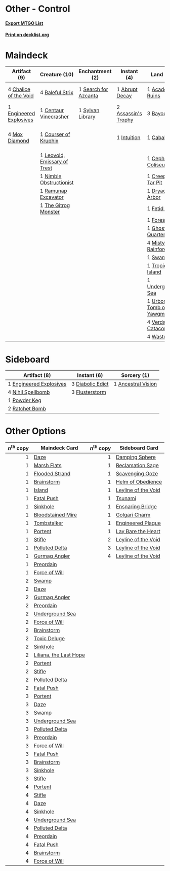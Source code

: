 # Other - Control

#### [Export MTGO List](../collection/Other%20-%20Control/Other%20-%20Control.txt)
#### [Print on decklist.org](http://decklist.org/?deckmain=1%09Abrupt%20Decay%0A1%09Academy%20Ruins%0A2%09Assassin's%20Trophy%0A4%09Baleful%20Strix%0A3%09Bayou%0A1%09Cabal%20Pit%0A1%09Centaur%20Vinecrasher%0A1%09Cephalid%20Coliseum%0A4%09Chalice%20of%20the%20Void%0A1%09Courser%20of%20Kruphix%0A1%09Creeping%20Tar%20Pit%0A1%09Dryad%20Arbor%0A1%09Engineered%20Explosives%0A1%09Fetid%20Pools%0A1%09Forest%0A1%09Ghost%20Quarter%0A1%09Green%20Sun's%20Zenith%0A2%09Hymn%20to%20Tourach%0A1%09Intuition%0A1%09Jace,%20the%20Mind%20Sculptor%0A1%09Leovold,%20Emissary%20of%20Trest%0A1%09Life%20from%20the%20Loam%0A1%09Liliana%20of%20the%20Veil%0A1%09Liliana,%20the%20Last%20Hope%0A4%09Misty%20Rainforest%0A4%09Mox%20Diamond%0A1%09Nimble%20Obstructionist%0A1%09Ramunap%20Excavator%0A1%09Search%20for%20Azcanta%0A1%09Swamp%0A1%09Sylvan%20Library%0A1%09The%20Gitrog%20Monster%0A1%09Toxic%20Deluge%0A1%09Tropical%20Island%0A1%09Underground%20Sea%0A1%09Urborg,%20Tomb%20of%20Yawgmoth%0A4%09Verdant%20Catacombs%0A4%09Wasteland&deckside=1%09Ancestral%20Vision%0A3%09Diabolic%20Edict%0A1%09Engineered%20Explosives%0A3%09Flusterstorm%0A4%09Nihil%20Spellbomb%0A1%09Powder%20Keg%0A2%09Ratchet%20Bomb)
# Maindeck

|                                           Artifact (9)                                           |                                             Creature (10)                                             |                                        Enchantment (2)                                        |                                         Instant (4)                                          |                                              Land (27)                                              |                                          Planeswalker (3)                                          |                                          Sorcery (5)                                          |
|--------------------------------------------------------------------------------------------------|-------------------------------------------------------------------------------------------------------|-----------------------------------------------------------------------------------------------|----------------------------------------------------------------------------------------------|-----------------------------------------------------------------------------------------------------|----------------------------------------------------------------------------------------------------|-----------------------------------------------------------------------------------------------|
|4 [Chalice of the Void](http://gatherer.wizards.com/Pages/Card/Details.aspx?multiverseid=370411)  |4 [Baleful Strix](http://gatherer.wizards.com/Pages/Card/Details.aspx?multiverseid=423507)             |1 [Search for Azcanta](http://gatherer.wizards.com/Pages/Card/Details.aspx?multiverseid=435226)|1 [Abrupt Decay](http://gatherer.wizards.com/Pages/Card/Details.aspx?multiverseid=425971)     |1 [Academy Ruins](http://gatherer.wizards.com/Pages/Card/Details.aspx?multiverseid=370424)           |1 [Jace, the Mind Sculptor](http://gatherer.wizards.com/Pages/Card/Details.aspx?multiverseid=382979)|1 [Green Sun's Zenith](http://gatherer.wizards.com/Pages/Card/Details.aspx?multiverseid=413711)|
|1 [Engineered Explosives](http://gatherer.wizards.com/Pages/Card/Details.aspx?multiverseid=370549)|1 [Centaur Vinecrasher](http://gatherer.wizards.com/Pages/Card/Details.aspx?multiverseid=430314)       |1 [Sylvan Library](http://gatherer.wizards.com/Pages/Card/Details.aspx?multiverseid=383120)    |2 [Assassin's Trophy](http://gatherer.wizards.com/Pages/Card/Details.aspx?multiverseid=452902)|3 [Bayou](http://gatherer.wizards.com/Pages/Card/Details.aspx?multiverseid=382860)                   |1 [Liliana of the Veil](http://gatherer.wizards.com/Pages/Card/Details.aspx?multiverseid=425901)    |2 [Hymn to Tourach](http://gatherer.wizards.com/Pages/Card/Details.aspx?multiverseid=382976)   |
|4 [Mox Diamond](http://gatherer.wizards.com/Pages/Card/Details.aspx?multiverseid=212634)          |1 [Courser of Kruphix](http://gatherer.wizards.com/Pages/Card/Details.aspx?multiverseid=442153)        |                                                                                               |1 [Intuition](http://gatherer.wizards.com/Pages/Card/Details.aspx?multiverseid=397633)        |1 [Cabal Pit](http://gatherer.wizards.com/Pages/Card/Details.aspx?multiverseid=29904)                |1 [Liliana, the Last Hope](http://gatherer.wizards.com/Pages/Card/Details.aspx?multiverseid=414388) |1 [Life from the Loam](http://gatherer.wizards.com/Pages/Card/Details.aspx?multiverseid=370398)|
|                                                                                                  |1 [Leovold, Emissary of Trest](http://gatherer.wizards.com/Pages/Card/Details.aspx?multiverseid=416834)|                                                                                               |                                                                                              |1 [Cephalid Coliseum](http://gatherer.wizards.com/Pages/Card/Details.aspx?multiverseid=288995)       |                                                                                                    |1 [Toxic Deluge](http://gatherer.wizards.com/Pages/Card/Details.aspx?multiverseid=413650)      |
|                                                                                                  |1 [Nimble Obstructionist](http://gatherer.wizards.com/Pages/Card/Details.aspx?multiverseid=430729)     |                                                                                               |                                                                                              |1 [Creeping Tar Pit](http://gatherer.wizards.com/Pages/Card/Details.aspx?multiverseid=177520)        |                                                                                                    |                                                                                               |
|                                                                                                  |1 [Ramunap Excavator](http://gatherer.wizards.com/Pages/Card/Details.aspx?multiverseid=430818)         |                                                                                               |                                                                                              |1 [Dryad Arbor](http://gatherer.wizards.com/Pages/Card/Details.aspx?multiverseid=282542)             |                                                                                                    |                                                                                               |
|                                                                                                  |1 [The Gitrog Monster](http://gatherer.wizards.com/Pages/Card/Details.aspx?multiverseid=410010)        |                                                                                               |                                                                                              |1 [Fetid Pools](http://gatherer.wizards.com/Pages/Card/Details.aspx?multiverseid=426945)             |                                                                                                    |                                                                                               |
|                                                                                                  |                                                                                                       |                                                                                               |                                                                                              |1 [Forest](http://gatherer.wizards.com/Pages/Card/Details.aspx?multiverseid=439605)                  |                                                                                                    |                                                                                               |
|                                                                                                  |                                                                                                       |                                                                                               |                                                                                              |1 [Ghost Quarter](http://gatherer.wizards.com/Pages/Card/Details.aspx?multiverseid=430470)           |                                                                                                    |                                                                                               |
|                                                                                                  |                                                                                                       |                                                                                               |                                                                                              |4 [Misty Rainforest](http://gatherer.wizards.com/Pages/Card/Details.aspx?multiverseid=426065)        |                                                                                                    |                                                                                               |
|                                                                                                  |                                                                                                       |                                                                                               |                                                                                              |1 [Swamp](http://gatherer.wizards.com/Pages/Card/Details.aspx?multiverseid=439603)                   |                                                                                                    |                                                                                               |
|                                                                                                  |                                                                                                       |                                                                                               |                                                                                              |1 [Tropical Island](http://gatherer.wizards.com/Pages/Card/Details.aspx?multiverseid=383138)         |                                                                                                    |                                                                                               |
|                                                                                                  |                                                                                                       |                                                                                               |                                                                                              |1 [Underground Sea](http://gatherer.wizards.com/Pages/Card/Details.aspx?multiverseid=383142)         |                                                                                                    |                                                                                               |
|                                                                                                  |                                                                                                       |                                                                                               |                                                                                              |1 [Urborg, Tomb of Yawgmoth](http://gatherer.wizards.com/Pages/Card/Details.aspx?multiverseid=287330)|                                                                                                    |                                                                                               |
|                                                                                                  |                                                                                                       |                                                                                               |                                                                                              |4 [Verdant Catacombs](http://gatherer.wizards.com/Pages/Card/Details.aspx?multiverseid=426074)       |                                                                                                    |                                                                                               |
|                                                                                                  |                                                                                                       |                                                                                               |                                                                                              |4 [Wasteland](http://gatherer.wizards.com/Pages/Card/Details.aspx?multiverseid=413790)               |                                                                                                    |                                                                                               |


# Sideboard

|                                           Artifact (8)                                           |                                        Instant (6)                                        |                                         Sorcery (1)                                         |
|--------------------------------------------------------------------------------------------------|-------------------------------------------------------------------------------------------|---------------------------------------------------------------------------------------------|
|1 [Engineered Explosives](http://gatherer.wizards.com/Pages/Card/Details.aspx?multiverseid=370549)|3 [Diabolic Edict](http://gatherer.wizards.com/Pages/Card/Details.aspx?multiverseid=442074)|1 [Ancestral Vision](http://gatherer.wizards.com/Pages/Card/Details.aspx?multiverseid=438608)|
|4 [Nihil Spellbomb](http://gatherer.wizards.com/Pages/Card/Details.aspx?multiverseid=442215)      |3 [Flusterstorm](http://gatherer.wizards.com/Pages/Card/Details.aspx?multiverseid=382942)  |                                                                                             |
|1 [Powder Keg](http://gatherer.wizards.com/Pages/Card/Details.aspx?multiverseid=15259)            |                                                                                           |                                                                                             |
|2 [Ratchet Bomb](http://gatherer.wizards.com/Pages/Card/Details.aspx?multiverseid=205482)         |                                                                                           |                                                                                             |


# Other Options

|*n*<sup>th</sup> copy|                                          Maindeck Card                                          |*n*<sup>th</sup> copy|                                        Sideboard Card                                        |
|--------------------:|-------------------------------------------------------------------------------------------------|--------------------:|----------------------------------------------------------------------------------------------|
|                    1|[Daze](http://gatherer.wizards.com/Pages/Card/Details.aspx?multiverseid=413586)                  |                    1|[Damping Sphere](http://gatherer.wizards.com/Pages/Card/Details.aspx?multiverseid=443101)     |
|                    1|[Marsh Flats](http://gatherer.wizards.com/Pages/Card/Details.aspx?multiverseid=426064)           |                    1|[Reclamation Sage](http://gatherer.wizards.com/Pages/Card/Details.aspx?multiverseid=430359)   |
|                    1|[Flooded Strand](http://gatherer.wizards.com/Pages/Card/Details.aspx?multiverseid=405098)        |                    1|[Scavenging Ooze](http://gatherer.wizards.com/Pages/Card/Details.aspx?multiverseid=425959)    |
|                    1|[Brainstorm](http://gatherer.wizards.com/Pages/Card/Details.aspx?multiverseid=382871)            |                    1|[Helm of Obedience](http://gatherer.wizards.com/Pages/Card/Details.aspx?multiverseid=184550)  |
|                    1|[Island](http://gatherer.wizards.com/Pages/Card/Details.aspx?multiverseid=439602)                |                    1|[Leyline of the Void](http://gatherer.wizards.com/Pages/Card/Details.aspx?multiverseid=205013)|
|                    1|[Fatal Push](http://gatherer.wizards.com/Pages/Card/Details.aspx?multiverseid=423724)            |                    1|[Tsunami](http://gatherer.wizards.com/Pages/Card/Details.aspx?multiverseid=202457)            |
|                    1|[Sinkhole](http://gatherer.wizards.com/Pages/Card/Details.aspx?multiverseid=202439)              |                    1|[Ensnaring Bridge](http://gatherer.wizards.com/Pages/Card/Details.aspx?multiverseid=442213)   |
|                    1|[Bloodstained Mire](http://gatherer.wizards.com/Pages/Card/Details.aspx?multiverseid=405094)     |                    1|[Golgari Charm](http://gatherer.wizards.com/Pages/Card/Details.aspx?multiverseid=430396)      |
|                    1|[Tombstalker](http://gatherer.wizards.com/Pages/Card/Details.aspx?multiverseid=370539)           |                    1|[Engineered Plague](http://gatherer.wizards.com/Pages/Card/Details.aspx?multiverseid=12944)   |
|                    1|[Portent](http://gatherer.wizards.com/Pages/Card/Details.aspx?multiverseid=184661)               |                    1|[Lay Bare the Heart](http://gatherer.wizards.com/Pages/Card/Details.aspx?multiverseid=426798) |
|                    1|[Stifle](http://gatherer.wizards.com/Pages/Card/Details.aspx?multiverseid=429877)                |                    2|[Leyline of the Void](http://gatherer.wizards.com/Pages/Card/Details.aspx?multiverseid=205013)|
|                    1|[Polluted Delta](http://gatherer.wizards.com/Pages/Card/Details.aspx?multiverseid=405104)        |                    3|[Leyline of the Void](http://gatherer.wizards.com/Pages/Card/Details.aspx?multiverseid=205013)|
|                    1|[Gurmag Angler](http://gatherer.wizards.com/Pages/Card/Details.aspx?multiverseid=391850)         |                    4|[Leyline of the Void](http://gatherer.wizards.com/Pages/Card/Details.aspx?multiverseid=205013)|
|                    1|[Preordain](http://gatherer.wizards.com/Pages/Card/Details.aspx?multiverseid=265979)             |                     |                                                                                              |
|                    1|[Force of Will](http://gatherer.wizards.com/Pages/Card/Details.aspx?multiverseid=382943)         |                     |                                                                                              |
|                    2|[Swamp](http://gatherer.wizards.com/Pages/Card/Details.aspx?multiverseid=439603)                 |                     |                                                                                              |
|                    2|[Daze](http://gatherer.wizards.com/Pages/Card/Details.aspx?multiverseid=413586)                  |                     |                                                                                              |
|                    2|[Gurmag Angler](http://gatherer.wizards.com/Pages/Card/Details.aspx?multiverseid=391850)         |                     |                                                                                              |
|                    2|[Preordain](http://gatherer.wizards.com/Pages/Card/Details.aspx?multiverseid=265979)             |                     |                                                                                              |
|                    2|[Underground Sea](http://gatherer.wizards.com/Pages/Card/Details.aspx?multiverseid=383142)       |                     |                                                                                              |
|                    2|[Force of Will](http://gatherer.wizards.com/Pages/Card/Details.aspx?multiverseid=382943)         |                     |                                                                                              |
|                    2|[Brainstorm](http://gatherer.wizards.com/Pages/Card/Details.aspx?multiverseid=382871)            |                     |                                                                                              |
|                    2|[Toxic Deluge](http://gatherer.wizards.com/Pages/Card/Details.aspx?multiverseid=413650)          |                     |                                                                                              |
|                    2|[Sinkhole](http://gatherer.wizards.com/Pages/Card/Details.aspx?multiverseid=202439)              |                     |                                                                                              |
|                    2|[Liliana, the Last Hope](http://gatherer.wizards.com/Pages/Card/Details.aspx?multiverseid=414388)|                     |                                                                                              |
|                    2|[Portent](http://gatherer.wizards.com/Pages/Card/Details.aspx?multiverseid=184661)               |                     |                                                                                              |
|                    2|[Stifle](http://gatherer.wizards.com/Pages/Card/Details.aspx?multiverseid=429877)                |                     |                                                                                              |
|                    2|[Polluted Delta](http://gatherer.wizards.com/Pages/Card/Details.aspx?multiverseid=405104)        |                     |                                                                                              |
|                    2|[Fatal Push](http://gatherer.wizards.com/Pages/Card/Details.aspx?multiverseid=423724)            |                     |                                                                                              |
|                    3|[Portent](http://gatherer.wizards.com/Pages/Card/Details.aspx?multiverseid=184661)               |                     |                                                                                              |
|                    3|[Daze](http://gatherer.wizards.com/Pages/Card/Details.aspx?multiverseid=413586)                  |                     |                                                                                              |
|                    3|[Swamp](http://gatherer.wizards.com/Pages/Card/Details.aspx?multiverseid=439603)                 |                     |                                                                                              |
|                    3|[Underground Sea](http://gatherer.wizards.com/Pages/Card/Details.aspx?multiverseid=383142)       |                     |                                                                                              |
|                    3|[Polluted Delta](http://gatherer.wizards.com/Pages/Card/Details.aspx?multiverseid=405104)        |                     |                                                                                              |
|                    3|[Preordain](http://gatherer.wizards.com/Pages/Card/Details.aspx?multiverseid=265979)             |                     |                                                                                              |
|                    3|[Force of Will](http://gatherer.wizards.com/Pages/Card/Details.aspx?multiverseid=382943)         |                     |                                                                                              |
|                    3|[Fatal Push](http://gatherer.wizards.com/Pages/Card/Details.aspx?multiverseid=423724)            |                     |                                                                                              |
|                    3|[Brainstorm](http://gatherer.wizards.com/Pages/Card/Details.aspx?multiverseid=382871)            |                     |                                                                                              |
|                    3|[Sinkhole](http://gatherer.wizards.com/Pages/Card/Details.aspx?multiverseid=202439)              |                     |                                                                                              |
|                    3|[Stifle](http://gatherer.wizards.com/Pages/Card/Details.aspx?multiverseid=429877)                |                     |                                                                                              |
|                    4|[Portent](http://gatherer.wizards.com/Pages/Card/Details.aspx?multiverseid=184661)               |                     |                                                                                              |
|                    4|[Stifle](http://gatherer.wizards.com/Pages/Card/Details.aspx?multiverseid=429877)                |                     |                                                                                              |
|                    4|[Daze](http://gatherer.wizards.com/Pages/Card/Details.aspx?multiverseid=413586)                  |                     |                                                                                              |
|                    4|[Sinkhole](http://gatherer.wizards.com/Pages/Card/Details.aspx?multiverseid=202439)              |                     |                                                                                              |
|                    4|[Underground Sea](http://gatherer.wizards.com/Pages/Card/Details.aspx?multiverseid=383142)       |                     |                                                                                              |
|                    4|[Polluted Delta](http://gatherer.wizards.com/Pages/Card/Details.aspx?multiverseid=405104)        |                     |                                                                                              |
|                    4|[Preordain](http://gatherer.wizards.com/Pages/Card/Details.aspx?multiverseid=265979)             |                     |                                                                                              |
|                    4|[Fatal Push](http://gatherer.wizards.com/Pages/Card/Details.aspx?multiverseid=423724)            |                     |                                                                                              |
|                    4|[Brainstorm](http://gatherer.wizards.com/Pages/Card/Details.aspx?multiverseid=382871)            |                     |                                                                                              |
|                    4|[Force of Will](http://gatherer.wizards.com/Pages/Card/Details.aspx?multiverseid=382943)         |                     |                                                                                              |

